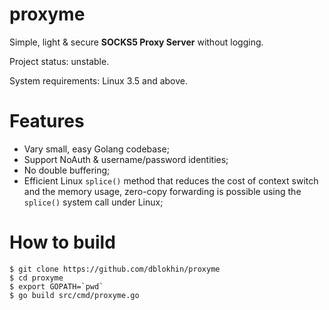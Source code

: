 # proxyme
Simple, light & secure **SOCKS5 Proxy Server** without logging.

Project status: unstable.

System requirements: Linux 3.5 and above.

# Features
- Vary small, easy Golang codebase;
- Support NoAuth & username/password identities;
- No double buffering;
- Efficient Linux `splice()` method that reduces the cost of context switch and the memory usage, zero-copy forwarding is possible using the `splice()` system call under Linux;


# How to build
```
$ git clone https://github.com/dblokhin/proxyme
$ cd proxyme
$ export GOPATH=`pwd`
$ go build src/cmd/proxyme.go
```
